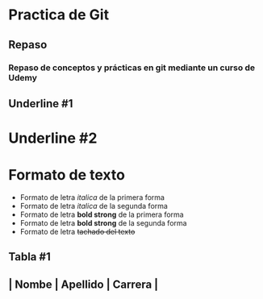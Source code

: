 # Practica de Git 
## Repaso
### Repaso de conceptos y prácticas en git mediante un curso de Udemy

Underline #1
------------------------

Underline #2
========================

# Formato de texto

- Formato de letra *italica* de la primera forma 
- Formato de letra _italica_ de la segunda forma 
- Formato de letra **bold  strong** de la primera forma 
- Formato de letra __bold  strong__ de la segunda forma 
- Formato de letra ~~tachado del texto~~

Tabla #1
------------------------

| Nombe | Apellido | Carrera |
------------------------------



